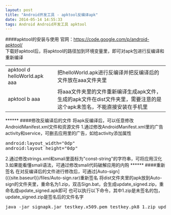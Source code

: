```yaml
---
layout: post
title: "Android开发工具 - apktool反编译apk"
date: 2014-05-14 14:55:33
tags: Android Android开发工具 apktool
---
```


####apktool的安装与使用
官网：<https://code.google.com/p/android-apktool/>  
下载好apktool后，将apktool的路径加到环境变量里，即可对apk包进行反编译和重新编译  
<table>
   <tr>
      <td>apktool d helloWorld.apk aaa</td>
      <td>把helloWorld.apk进行反编译并把反编译后的文件放在aaa文件夹里</td>
   </tr>
   <tr>
      <td>apktool b aaa</td>
      <td>将aaa文件夹里的文件重新编译生成apk文件，生成的apk文件在dist文件夹里，需要注意的是这个apk未签名，不能直接安装在手机里</td>
   </tr>
</table>
******
####修改反编译后的文件
将apk反编译后，可以任意修改AndroidManifest.xml文件和资源文件  
1.通过修改AndroidManifest.xml里的广告activity和service，可删去应用里的广告，如给activity添加属性
<pre>
android:layout_width="0dp"
android:layout_height="0dp"
</pre>
2.通过修改strings.xml和smali里面标为"const-string"的字符串，可将应用汉化  
3.如果能看懂smali语法，可通过修改smali代码破解应用的内购  
******
####重新签名
在对反编译后的文件进行修改后，可通过[Auto-sign]({{site.baseurl}}/files/Auto-sign.rar)重新签名  
将dist文件夹里的apk放到Auto-sign的文件夹里，重命名为1.zip，双击Sign.bat，会生成update_signed.zip，重命名成update_signed.apk即可  
也可以执行以下命令，其中1.zip是未签名的包，update_signed.zip是签名后的文件名字
<pre>
java -jar signapk.jar testkey.x509.pem testkey.pk8 1.zip update_signed.zip
</pre>